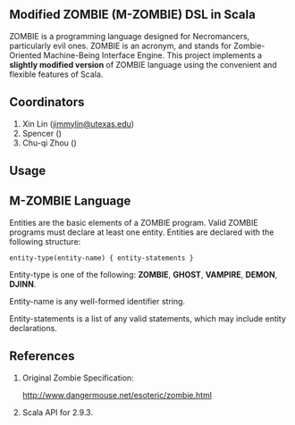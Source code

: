 ## Modified ZOMBIE (M-ZOMBIE) DSL in Scala
ZOMBIE is a programming language designed for Necromancers, particularly evil ones. ZOMBIE is an acronym, and stands for Zombie-Oriented Machine-Being Interface Engine.
This project implements a **slightly modified version** of ZOMBIE language using the convenient and flexible features of Scala. 


## Coordinators
1. Xin Lin (jimmylin@utexas.edu)
2. Spencer ()
3. Chu-qi Zhou ()

## Usage


## M-ZOMBIE Language

Entities are the basic elements of a ZOMBIE program. Valid ZOMBIE programs must declare at least one entity.
Entities are declared with the following structure:

	entity-type(entity-name) { entity-statements }

Entity-type is one of the following: **ZOMBIE**, **GHOST**, **VAMPIRE**, **DEMON**, **DJINN**.

Entity-name is any well-formed identifier string.

Entity-statements is a list of any valid statements, which may include entity declarations.



## References 
1. Original Zombie Specification: 

    http://www.dangermouse.net/esoteric/zombie.html

2. Scala API for 2.9.3.
